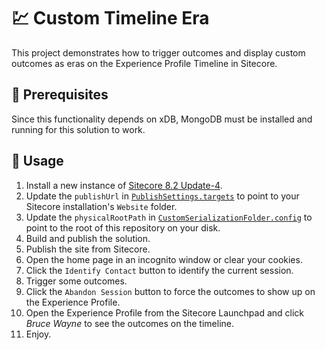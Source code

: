 # 💹 Custom Timeline Era

This project demonstrates how to trigger outcomes and display custom outcomes as
eras on the Experience Profile Timeline in Sitecore.

## 💼 Prerequisites

Since this functionality depends on xDB, MongoDB must be installed and running
for this solution to work.

## 🚀 Usage

1. Install a new instance of [Sitecore 8.2 Update-4][1].
2. Update the `publishUrl` in [`PublishSettings.targets`][2] to point to your
   Sitecore installation's `Website` folder.
3. Update the `physicalRootPath` in [`CustomSerializationFolder.config`][3] to
   point to the root of this repository on your disk.
4. Build and publish the solution.
5. Publish the site from Sitecore.
6. Open the home page in an incognito window or clear your cookies.
7. Click the `Identify Contact` button to identify the current session.
8. Trigger some outcomes.
9. Click the `Abandon Session` button to force the outcomes to show up on the
   Experience Profile.
10. Open the Experience Profile from the Sitecore Launchpad and click
    *Bruce Wayne* to see the outcomes on the timeline.
11. Enjoy.

[1]: https://dev.sitecore.net/Downloads/Sitecore_Experience_Platform/82/Sitecore_Experience_Platform_82_Update4.aspx
[2]: PublishSettings.targets
[3]: CustomTimelineEra/App_Config/Include/z.CustomTimelineEra.Serialization/CustomSerializationFolder.config
